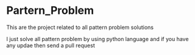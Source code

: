 # Partern_Problem
This are the project related to all pattern problem solutions

I just solve all pattern problem by using python language and if you have any updae then send a pull request


